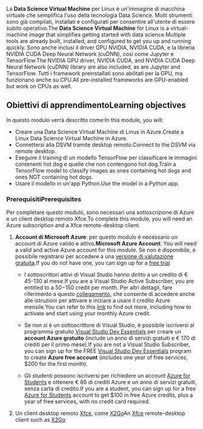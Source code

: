 <span data-ttu-id="1695a-101">La **Data Science Virtual Machine** per Linux è un'immagine di macchina virtuale che semplifica l'uso della tecnologia Data Science. Molti strumenti sono già compilati, installati e configurati per consentire all'utente di essere subito operativo.</span><span class="sxs-lookup"><span data-stu-id="1695a-101">The **Data Science Virtual Machine** for Linux is a virtual-machine image that simplifies getting started with data science.Multiple tools are already built, installed, and configured to get you up and running quickly.</span></span> <span data-ttu-id="1695a-102">Sono anche inclusi il driver GPU NVIDIA, NVIDIA CUDA, e la libreria NVIDIA CUDA Deep Neural Network (cuDNN), così come Jupyter e TensorFlow.</span><span class="sxs-lookup"><span data-stu-id="1695a-102">The NVIDIA GPU driver, NVIDIA CUDA, and NVIDIA CUDA Deep Neural Network (cuDNN) library are also included, as are Jupyter and TensorFlow.</span></span> <span data-ttu-id="1695a-103">Tutti i framework preinstallati sono abilitati per la GPU, ma funzionano anche su CPU.</span><span class="sxs-lookup"><span data-stu-id="1695a-103">All pre-installed frameworks are GPU-enabled but work on CPUs as well.</span></span>

## <a name="learning-objectives"></a><span data-ttu-id="1695a-104">Obiettivi di apprendimento</span><span class="sxs-lookup"><span data-stu-id="1695a-104">Learning objectives</span></span>

<span data-ttu-id="1695a-105">In questo modulo verrà descritto come:</span><span class="sxs-lookup"><span data-stu-id="1695a-105">In this module, you will:</span></span>

- <span data-ttu-id="1695a-106">Creare una Data Science Virtual Machine di Linux in Azure.</span><span class="sxs-lookup"><span data-stu-id="1695a-106">Create a Linux Data Science Virtual Machine in Azure.</span></span>
- <span data-ttu-id="1695a-107">Connettersi alla DSVM tramite desktop remoto.</span><span class="sxs-lookup"><span data-stu-id="1695a-107">Connect to the DSVM via remote desktop.</span></span>
- <span data-ttu-id="1695a-108">Eseguire il training di un modello TensorFlow per classificare le immagini contenenti hot dog e quelle che non contengono hot dog.</span><span class="sxs-lookup"><span data-stu-id="1695a-108">Train a TensorFlow model to classify images as ones containing hot dogs and ones NOT containing hot dogs.</span></span>
- <span data-ttu-id="1695a-109">Usare il modello in un'app Python.</span><span class="sxs-lookup"><span data-stu-id="1695a-109">Use the model in a Python app.</span></span>

### <a name="prerequisites"></a><span data-ttu-id="1695a-110">Prerequisiti</span><span class="sxs-lookup"><span data-stu-id="1695a-110">Prerequisites</span></span>
<!---TODO: This is really long, need to make more concise and also add to index.yml--->
<!---TODO: Update for free sandbox.--->

<span data-ttu-id="1695a-111">Per completare questo modulo, sono necessari una sottoscrizione di Azure e un client desktop remoto Xfce.</span><span class="sxs-lookup"><span data-stu-id="1695a-111">To complete this module, you will need an Azure subscription and a Xfce remote-desktop client.</span></span>

 1. <span data-ttu-id="1695a-112">**Account di Microsoft Azure**: per questo modulo è necessario un account di Azure valido e attivo.</span><span class="sxs-lookup"><span data-stu-id="1695a-112">**Microsoft Azure Account**: You will need a valid and active Azure account for this module.</span></span> <span data-ttu-id="1695a-113">Se non è disponibile, è possibile registrarsi per accedere a una [versione di valutazione gratuita](https://azure.microsoft.com/free/).</span><span class="sxs-lookup"><span data-stu-id="1695a-113">If you do not have one, you can sign up for a [free trial](https://azure.microsoft.com/free/)</span></span>

    * <span data-ttu-id="1695a-114">I sottoscrittori attivi di Visual Studio hanno diritto a un credito di € 45-130 al mese.</span><span class="sxs-lookup"><span data-stu-id="1695a-114">If you are a Visual Studio Active Subscriber, you are entitled to a $50-$150 credit per month.</span></span> <span data-ttu-id="1695a-115">Per altri dettagli, fare riferimento a questo [collegamento](https://azure.microsoft.com/pricing/member-offers/msdn-benefits-details/), che consente di accedere anche alle istruzioni per attivare e iniziare a usare il credito Azure mensile.</span><span class="sxs-lookup"><span data-stu-id="1695a-115">You can refer to this [link](https://azure.microsoft.com/pricing/member-offers/msdn-benefits-details/) to find out more, including how to activate and start using your monthly Azure credit.</span></span>

    * <span data-ttu-id="1695a-116">Se non si è un sottoscrittore di Visual Studio, è possibile iscriversi al programma gratuito [Visual Studio Dev Essentials](https://www.visualstudio.com/dev-essentials/) per creare un **account Azure gratuito** (include un anno di servizi gratuiti e € 170 di crediti per il primo mese).</span><span class="sxs-lookup"><span data-stu-id="1695a-116">If you are not a Visual Studio Subscriber, you can sign up for the FREE [Visual Studio Dev Essentials](https://www.visualstudio.com/dev-essentials/) program to create **Azure free account** (includes one year of free services, $200 for the first month).</span></span>

    * <span data-ttu-id="1695a-117">Gli studenti possono iscriversi per richiedere un account [Azure for Students](https://aka.ms/azure4students) e ottenere € 86 di crediti Azure e un anno di servizi gratuiti, senza carta di credito.</span><span class="sxs-lookup"><span data-stu-id="1695a-117">If you are a student, you can sign up for a free [Azure for Students](https://aka.ms/azure4students) account to get $100 in free Azure credits, plus a year of free services, with no credit card required.</span></span> 

1. <span data-ttu-id="1695a-118">Un client desktop remoto [Xfce](https://xfce.org/), come [X2Go](https://wiki.x2go.org/doku.php/download:start)</span><span class="sxs-lookup"><span data-stu-id="1695a-118">An [Xfce](https://xfce.org/) remote-desktop client such as [X2Go](https://wiki.x2go.org/doku.php/download:start)</span></span>